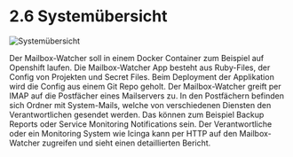 # 2.6 Systemübersicht

![Systemübersicht](https://raw.githubusercontent.com/puzzle/mailbox-watcher/master/doc/2_konzeption/img/systemübersicht.jpg)

Der Mailbox-Watcher soll in einem Docker Container zum Beispiel auf Openshift laufen. Die Mailbox-Watcher App besteht aus Ruby-Files, der Config von Projekten und Secret Files. Beim Deployment der Applikation wird die Config aus einem Git Repo geholt.
Der Mailbox-Watcher greift per IMAP auf die Postfächer eines Mailservers zu. In den Postfächern befinden sich Ordner mit System-Mails, welche von verschiedenen Diensten den Verantwortlichen gesendet werden. Das können zum Beispiel Backup Reports oder Service Monitoring Notifications sein. Der Verantwortliche oder ein Monitoring System wie Icinga kann per HTTP auf den Mailbox-Watcher zugreifen und sieht einen detaillierten Bericht.
